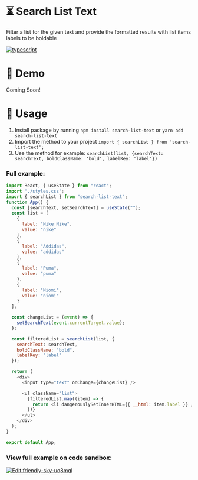 # :hourglass_flowing_sand: Search List Text
Filter a list for the given text and provide the formatted results with list items labels to be boldable

[![typescript](https://img.shields.io/npm/types/search-list-text?style=plastic)](https://www.typescriptlang.org/)

# 🚀 Demo
Coming Soon!

# 📜 Usage
1) Install package by running ``npm install search-list-text`` or ``yarn add search-list-text``
2) Import the method to your project ``import { searchList } from 'search-list-text';``
3) Use the method for example: 
``searchList(list, {searchText: searchText, boldClassName: 'bold', labelKey: 'label'})``

### Full example: 
``` js
import React, { useState } from "react";
import "./styles.css";
import { searchList } from "search-list-text";
function App() {
  const [searchText, setSearchText] = useState("");
  const list = [
    {
      label: "Nike Nike",
      value: "nike"
    },
    {
      label: "Addidas",
      value: "addidas"
    },
    {
      label: "Puma",
      value: "puma"
    },
    {
      label: "Niomi",
      value: "niomi"
    }
  ];

  const changeList = (event) => {
    setSearchText(event.currentTarget.value);
  };

  const filteredList = searchList(list, {
    searchText: searchText,
    boldClassName: "bold",
    labelKey: "label"
  });

  return (
    <div>
      <input type="text" onChange={changeList} />

      <ul className="list">
        {filteredList.map((item) => {
          return <li dangerouslySetInnerHTML={{ __html: item.label }} />;
        })}
      </ul>
    </div>
  );
}

export default App;

```

### View full example on code sandbox: 
[![Edit friendly-sky-uq8mql](https://codesandbox.io/static/img/play-codesandbox.svg)](https://codesandbox.io/s/friendly-sky-uq8mql?fontsize=14&hidenavigation=1&theme=dark)

